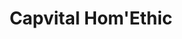 ---
title: "Capvital Hom'Ethic"
url: /essey-les-nancy/capvital-homethic/
shop: approvisionnement médical
---